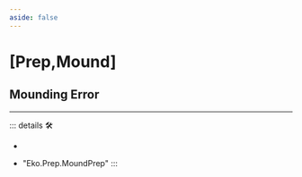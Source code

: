 ```yaml
---
aside: false
---
```

# <py>[<labor>Prep</labor>,<ekos>Mound</ekos>]</py>

## Mounding Error

---

<!-- =================================================== -->
<!-- =================================================== -->
<!-- =================================================== -->
<!-- =================================================== -->
<!-- =================================================== -->
::: details 🛠

-

- "Eko.Prep.MoundPrep"
:::

